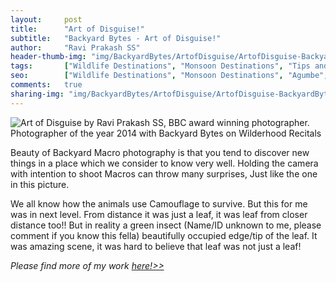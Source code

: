 ```yaml
---
layout:     post
title:      "Art of Disguise!"
subtitle:   "Backyard Bytes - Art of Disguise!"
author:     "Ravi Prakash SS"
header-thumb-img: "img/BackyardBytes/ArtofDisguise/ArtofDisguise-BackyardBytes-by-RaviPrakashSS-thumb.jpg"
tags:       ["Wildlife Destinations", "Monsoon Destinations", "Tips and Tricks", "Macro Life", "Creative Macro"]
seo: 		["Wildlife Destinations", "Monsoon Destinations", "Agumbe", "Tips and Tricks"]
comments:   true
sharing-img: "img/BackyardBytes/ArtofDisguise/ArtofDisguise-BackyardBytes-by-RaviPrakashSS.jpg"
---
```

<img src="{{ site.baseurl }}/img/BackyardBytes/ArtofDisguise/ArtofDisguise-BackyardBytes-by-RaviPrakashSS.jpg"  alt="Art of Disguise by Ravi Prakash SS, BBC award winning photographer. Photographer of the year 2014 with Backyard Bytes on Wilderhood Recitals">


<p>
Beauty of Backyard Macro photography is that you tend to discover new things in a place which we consider to know very well. Holding the camera with intention to shoot Macros can throw many surprises, Just like the one in this picture.
</p>

<p>
We all know how the animals use Camouflage to survive. But this for me was in next level. From distance it was just a leaf, it was leaf from closer distance too!!  But in reality a green insect (Name/ID unknown to me, please comment if you know this fella) beautifully occupied edge/tip of the leaf.  It was amazing scene, it was hard to believe that leaf was not just a leaf! 
</p>

<em>
Please find more of my work <a href="http://alleyes.in" target="_blank">here!>></a>
</em>

